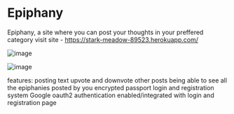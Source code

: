 # Epiphany

Epiphany, a site where you can post your thoughts in your preffered category
visit site - https://stark-meadow-89523.herokuapp.com/

![image](https://user-images.githubusercontent.com/50484582/113519455-e8a3e980-95a9-11eb-8b3a-2c4a564575fa.png)

![image](https://user-images.githubusercontent.com/50484582/113519413-8cd96080-95a9-11eb-83d8-09d5c82f8151.png)


features:
  posting text
  upvote and downvote other posts
  being able to see all the epiphanies posted by you
  encrypted passport login and registration system
  Google oauth2 authentication enabled/integrated with login and registration page
 
